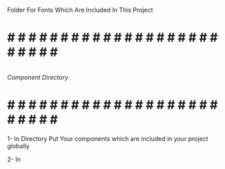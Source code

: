 Folder For Fonts Which Are Included In This Project
# # # # # # # # # # # # # # # # # # # # # # # # # # # 
######                                          ######
######            Component Directory           ######
######                                          ######
# # # # # # # # # # # # # # # # # # # # # # # # # # # 

1- In <Global> Directory Put Your components which are included in your project globally

2- In <Template> Directory Make a folder for each page which have components
2.1- In each folder for your pages put your components
